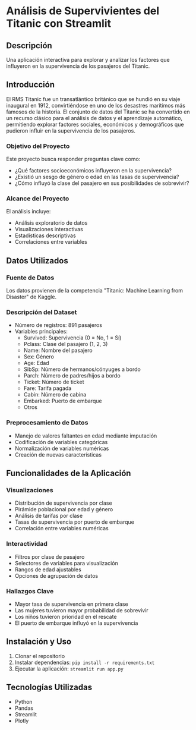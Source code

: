 # Análisis de Supervivientes del Titanic con Streamlit

## Descripción
Una aplicación interactiva para explorar y analizar los factores que influyeron en la supervivencia de los pasajeros del Titanic.

## Introducción
El RMS Titanic fue un transatlántico británico que se hundió en su viaje inaugural en 1912, convirtiéndose en uno de los desastres marítimos más famosos de la historia. El conjunto de datos del Titanic se ha convertido en un recurso clásico para el análisis de datos y el aprendizaje automático, permitiendo explorar factores sociales, económicos y demográficos que pudieron influir en la supervivencia de los pasajeros.

### Objetivo del Proyecto
Este proyecto busca responder preguntas clave como:
- ¿Qué factores socioeconómicos influyeron en la supervivencia?
- ¿Existió un sesgo de género o edad en las tasas de supervivencia?
- ¿Cómo influyó la clase del pasajero en sus posibilidades de sobrevivir?

### Alcance del Proyecto
El análisis incluye:
- Análisis exploratorio de datos
- Visualizaciones interactivas
- Estadísticas descriptivas
- Correlaciones entre variables

## Datos Utilizados

### Fuente de Datos
Los datos provienen de la competencia "Titanic: Machine Learning from Disaster" de Kaggle.

### Descripción del Dataset
- Número de registros: 891 pasajeros
- Variables principales:
  - Survived: Supervivencia (0 = No, 1 = Sí)
  - Pclass: Clase del pasajero (1, 2, 3)
  - Name: Nombre del pasajero
  - Sex: Género
  - Age: Edad
  - SibSp: Número de hermanos/cónyuges a bordo
  - Parch: Número de padres/hijos a bordo
  - Ticket: Número de ticket
  - Fare: Tarifa pagada
  - Cabin: Número de cabina
  - Embarked: Puerto de embarque
  - Otros

### Preprocesamiento de Datos
- Manejo de valores faltantes en edad mediante imputación
- Codificación de variables categóricas
- Normalización de variables numéricas
- Creación de nuevas características

## Funcionalidades de la Aplicación

### Visualizaciones
- Distribución de supervivencia por clase
- Pirámide poblacional por edad y género
- Análisis de tarifas por clase
- Tasas de supervivencia por puerto de embarque
- Correlación entre variables numéricas

### Interactividad
- Filtros por clase de pasajero
- Selectores de variables para visualización
- Rangos de edad ajustables
- Opciones de agrupación de datos

### Hallazgos Clave
- Mayor tasa de supervivencia en primera clase
- Las mujeres tuvieron mayor probabilidad de sobrevivir
- Los niños tuvieron prioridad en el rescate
- El puerto de embarque influyó en la supervivencia

## Instalación y Uso

1. Clonar el repositorio
2. Instalar dependencias: `pip install -r requirements.txt`
3. Ejecutar la aplicación: `streamlit run app.py`

## Tecnologías Utilizadas
- Python
- Pandas
- Streamlit
- Plotly
